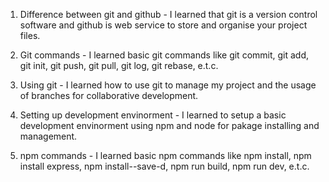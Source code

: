 1. Difference between git and github - I learned that git is a version control software and github is web service to store and organise your project files.

2. Git commands - I learned basic git commands like git commit, git add, git init, git push, git pull, git log, git rebase, e.t.c.

3. Using git - I learned how to use git to manage my project and the usage of branches for collaborative development.

4. Setting up development envinorment -  I learned to setup a basic development envinorment using npm and node for pakage installing and management.

5. npm commands - I learned basic npm commands like npm install, npm install express, npm install--save-d, npm run build, npm run dev, e.t.c.